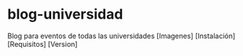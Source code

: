 # blog-universidad
Blog para eventos de todas las universidades
[Imagenes]
[Instalación]
[Requisitos]
[Version]
